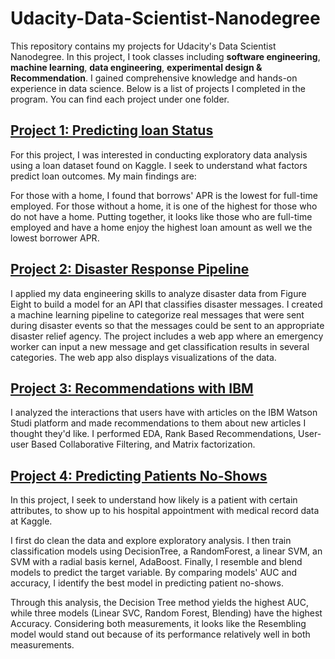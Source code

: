 # Udacity-Data-Scientist-Nanodegree

This repository contains my projects for Udacity's Data Scientist Nanodegree. In this project, I took classes including **software engineering**, **machine learning**, **data engineering**, **experimental design & Recommendation**. I gained comprehensive knowledge and hands-on experience in data science. Below is a list of projects I completed in the program. You can find each project under one folder. 

## [Project 1: Predicting loan Status](https://github.com/Brinxu/Data-Scientist-Nanodegree/tree/main/L1%20-%20Introduction%20to%20Data%20Science)

For this project, I was interested in conducting exploratory data analysis using a loan dataset found on Kaggle. I seek to understand what factors predict loan outcomes. My main findings are: 

For those with a home, I found that borrows' APR is the lowest for full-time employed.
For those without a home, it is one of the highest for those who do not have a home.
Putting together, it looks like those who are full-time employed and have a home enjoy the highest loan amount as well we the lowest borrower APR.

## [Project 2: Disaster Response Pipeline](https://github.com/Brinxu/Data-Scientist-Nanodegree/tree/main/L2%20-%20Data%20Engineering)

I applied my data engineering skills to analyze disaster data from Figure Eight to build a model for an API that classifies disaster messages. I created a machine learning pipeline to categorize real messages that were sent during disaster events so that the messages could be sent to an appropriate disaster relief agency. The project includes a web app where an emergency worker can input a new message and get classification results in several categories. The web app also displays visualizations of the data.

## [Project 3: Recommendations with IBM](https://github.com/Brinxu/Data-Scientist-Nanodegree/tree/main/L3%20-%20Experimental%20Design%20%26%20Recommendations)

I analyzed the interactions that users have with articles on the IBM Watson Studi platform and made recommendations to them about new articles I thought they'd like. I performed EDA, Rank Based Recommendations, User-user Based Collaborative Filtering, and Matrix factorization.

## [Project 4: Predicting Patients No-Shows](https://github.com/Brinxu/Data-Scientist-Nanodegree/tree/main/L4%20-%20%20Capstone%20Project)

In this project, I seek to understand how likely is a patient with certain attributes, to show up to his hospital appointment with medical record data at Kaggle. 

I first do clean the data and explore exploratory analysis. I then train classification models using DecisionTree, a RandomForest, a linear SVM, an SVM with a radial basis kernel, AdaBoost. Finally, I resemble and blend models to predict the target variable. By comparing models' AUC and accuracy, I identify the best model in predicting patient no-shows.

Through this analysis, the Decision Tree method yields the highest AUC, while three models (Linear SVC, Random Forest, Blending) have the highest Accuracy. Considering both measurements, it looks like the Resembling model would stand out because of its performance relatively well in both measurements.

